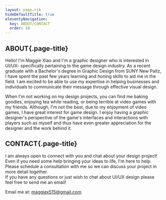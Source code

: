 ```yaml
---
layout: page.njk
hideDefaultTitle: true
eleventyNavigation:
  key: ABOUT/CONTACT
  order: 10
---
```


## ABOUT{.page-title}

Hello! I'm Maggie Xiao and I'm a graphic designer who is interested in UI/UX- specifically pertaining to the game design industry. As a recent graduate with a Bachelor's degree in Graphic Design from SUNY New Paltz, I have spent the past few years learning and honing skills to aid me in the field. I am excited to be able to use my expertise in helping businesses and individuals to communicate their message through effective visual design.

When I'm not working on my design projects, you can find me baking goodies, enjoying tea while reading, or being terrible at video games with my friends. Although, I'm not the best, due to my enjoyment of video games, I have great interest for game design. I enjoy having a graphic designer's perspective of the game's interfaces and interactions with players such as myself and thus have even greater appreciation for the designer and the work behind it.

## CONTACT{.page-title}

I am always open to connect with you and chat about your design project! Even if you need some help bringing your ideas to life, I'm here to help. Please schedule a consultation with me so we can discuss your project in more detail together.  
If you have any questions or just wish to chat about UI/UX design please feel free to send me an email!

Email me at: maggiex515@gmail.com

